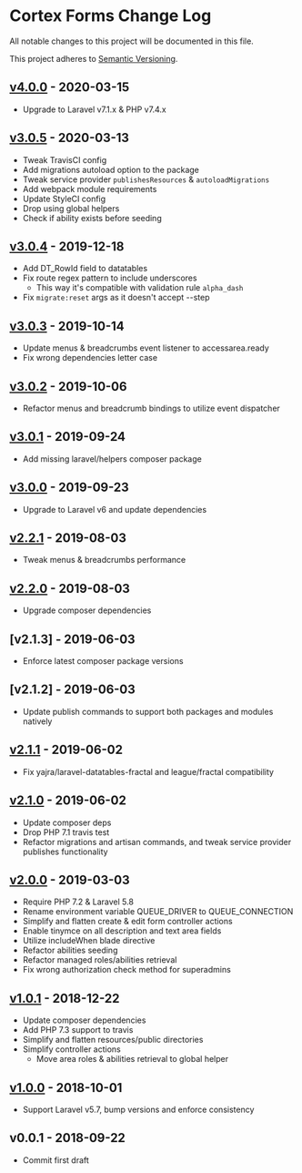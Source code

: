 # Cortex Forms Change Log

All notable changes to this project will be documented in this file.

This project adheres to [Semantic Versioning](CONTRIBUTING.md).


## [v4.0.0] - 2020-03-15
- Upgrade to Laravel v7.1.x & PHP v7.4.x

## [v3.0.5] - 2020-03-13
- Tweak TravisCI config
- Add migrations autoload option to the package
- Tweak service provider `publishesResources` & `autoloadMigrations`
- Add webpack module requirements
- Update StyleCI config
- Drop using global helpers
- Check if ability exists before seeding

## [v3.0.4] - 2019-12-18
- Add DT_RowId field to datatables
- Fix route regex pattern to include underscores
  - This way it's compatible with validation rule `alpha_dash`
- Fix `migrate:reset` args as it doesn't accept --step

## [v3.0.3] - 2019-10-14
- Update menus & breadcrumbs event listener to accessarea.ready
- Fix wrong dependencies letter case

## [v3.0.2] - 2019-10-06
- Refactor menus and breadcrumb bindings to utilize event dispatcher

## [v3.0.1] - 2019-09-24
- Add missing laravel/helpers composer package

## [v3.0.0] - 2019-09-23
- Upgrade to Laravel v6 and update dependencies

## [v2.2.1] - 2019-08-03
- Tweak menus & breadcrumbs performance

## [v2.2.0] - 2019-08-03
- Upgrade composer dependencies

## [v2.1.3] - 2019-06-03
- Enforce latest composer package versions

## [v2.1.2] - 2019-06-03
- Update publish commands to support both packages and modules natively

## [v2.1.1] - 2019-06-02
- Fix yajra/laravel-datatables-fractal and league/fractal compatibility

## [v2.1.0] - 2019-06-02
- Update composer deps
- Drop PHP 7.1 travis test
- Refactor migrations and artisan commands, and tweak service provider publishes functionality

## [v2.0.0] - 2019-03-03
- Require PHP 7.2 & Laravel 5.8
- Rename environment variable QUEUE_DRIVER to QUEUE_CONNECTION
- Simplify and flatten create & edit form controller actions
- Enable tinymce on all description and text area fields
- Utilize includeWhen blade directive
- Refactor abilities seeding
- Refactor managed roles/abilities retrieval
- Fix wrong authorization check method for superadmins

## [v1.0.1] - 2018-12-22
- Update composer dependencies
- Add PHP 7.3 support to travis
- Simplify and flatten resources/public directories
- Simplify controller actions
  - Move area roles & abilities retrieval to global helper

## [v1.0.0] - 2018-10-01
- Support Laravel v5.7, bump versions and enforce consistency

## v0.0.1 - 2018-09-22
- Commit first draft

[v4.0.0]: https://github.com/rinvex/cortex-forms/compare/v3.0.5...v4.0.0
[v3.0.5]: https://github.com/rinvex/cortex-forms/compare/v3.0.4...v3.0.5
[v3.0.4]: https://github.com/rinvex/cortex-forms/compare/v3.0.3...v3.0.4
[v3.0.3]: https://github.com/rinvex/cortex-forms/compare/v3.0.2...v3.0.3
[v3.0.2]: https://github.com/rinvex/cortex-forms/compare/v3.0.1...v3.0.2
[v3.0.1]: https://github.com/rinvex/cortex-forms/compare/v3.0.0...v3.0.1
[v3.0.0]: https://github.com/rinvex/cortex-forms/compare/v2.2.1...v3.0.0
[v2.2.1]: https://github.com/rinvex/cortex-forms/compare/v2.2.0...v2.2.1
[v2.2.0]: https://github.com/rinvex/cortex-forms/compare/v2.1.1...v2.2.0
[v2.1.1]: https://github.com/rinvex/cortex-forms/compare/v2.1.0...v2.1.1
[v2.1.0]: https://github.com/rinvex/cortex-forms/compare/v2.0.0...v2.1.0
[v2.0.0]: https://github.com/rinvex/cortex-forms/compare/v1.0.1...v2.0.0
[v1.0.1]: https://github.com/rinvex/cortex-forms/compare/v1.0.0...v1.0.1
[v1.0.0]: https://github.com/rinvex/cortex-forms/compare/v0.0.1...v1.0.0
